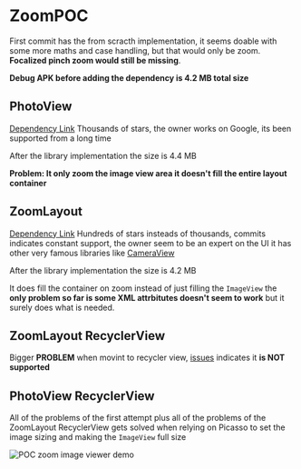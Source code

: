 # ZoomPOC

First commit has the from scracth implementation, it seems doable with some more maths and case handling, but that would only be zoom. **Focalized pinch zoom would still be missing**.

**Debug APK before adding the dependency is 4.2 MB total size**

## PhotoView

[Dependency Link](https://github.com/chrisbanes/PhotoView) Thousands of stars, the owner works on Google, its been supported from a long time

After the library implementation the size is 4.4 MB

**Problem: It only zoom the image view area it doesn't fill the entire layout container**

## ZoomLayout

[Dependency Link](https://github.com/natario1/ZoomLayout) Hundreds of stars insteads of thousands, commits indicates constant support, the owner seem to be an expert on the UI it has other very famous libraries like [CameraView](https://github.com/natario1/CameraView)

After the library implementation the size is 4.2 MB

It does fill the container on zoom instead of just filling the `ImageView` the **only problem so far is some XML attrbitutes doesn't seem to work** but it surely does what is needed.

## ZoomLayout RecyclerView

Bigger **PROBLEM** when movint to recycler view, [issues](https://github.com/natario1/ZoomLayout/issues?q=recyclerview) indicates it **is NOT supported**

## PhotoView RecyclerView

All of the problems of the first attempt plus all of the problems of the ZoomLayout RecyclerView gets solved when relying on Picasso to set the image sizing and making the `ImageView` full size

![POC zoom image viewer demo](https://github.com/cutiko/ZoomPOC/blob/master/image%20viewer%20v1.gif?raw=true)
